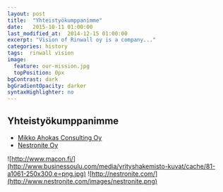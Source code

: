 ```yaml
---
layout: post
title:  "Yhteistyökumppanimme"
date:   2015-10-11 01:00:00
last_modified_at:  2014-12-15 01:00:00
excerpt: "Vision of Rinwall oy is a company..."
categories: history
tags:  rinwall vision
image:
  feature: our-mission.jpg
  topPosition: 0px
bgContrast: dark
bgGradientOpacity: darker
syntaxHighlighter: no
---
```

## Yhteistyökumppanimme

  * [Mikko Ahokas Consulting Oy](http://www.macon.fi/) 
  * [Nestronite Oy](http://nestronite.com/)


![http://www.macon.fi/](http://www.businessoulu.com/media/yrityshakemisto-kuvat/cache/81-a1061-250x300,e=png.jpg)
![http://nestronite.com/](http://www.nestronite.com/images/nestronite.png)



